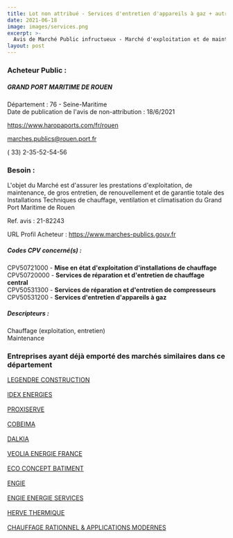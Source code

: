 ```yaml
---
title: Lot non attribué - Services d'entretien d'appareils à gaz + autres services
date: 2021-06-18
image: images/services.png
excerpt: >-
  Avis de Marché Public infructueux - Marché d'exploitation et de maintenance des installations de CVC du Grand Port Maritime de Rouen
layout: post
---
```


### Acheteur Public :
##### GRAND PORT MARITIME DE ROUEN
Département : 76 - Seine-Maritime<br/>
Date de publication de l'avis de non-attribution : 18/6/2021


https://www.haropaports.com/fr/rouen

marches.publics@rouen.port.fr

( 33) 2-35-52-54-56
### Besoin :

L'objet du Marché est d'assurer les prestations d'exploitation, de maintenance, de gros entretien, de renouvellement et de garantie totale des Installations Techniques de chauffage, ventilation et climatisation du Grand Port Maritime de Rouen

Ref. avis : 21-82243

URL Profil Acheteur : https://www.marches-publics.gouv.fr

##### Codes CPV concerné(s) :
CPV50721000 - **Mise en état d'exploitation d'installations de chauffage** <br/>
CPV50720000 - **Services de réparation et d'entretien de chauffage central** <br/>
CPV50531300 - **Services de réparation et d'entretien de compresseurs** <br/>
CPV50531200 - **Services d'entretien d'appareils à gaz** <br/>

##### Descripteurs :
Chauffage (exploitation, entretien) <br/>
Maintenance <br/>

### Entreprises ayant déjà emporté des marchés similaires dans ce département
<a href="/entreprise-545/siren-314209628">LEGENDRE CONSTRUCTION</a><br/><br/>
<a href="/entreprise-545/siren-315871640">IDEX ENERGIES</a><br/><br/>
<a href="/entreprise-548/siren-334873726">PROXISERVE</a><br/><br/>
<a href="/entreprise-549/siren-344947072">COBEIMA</a><br/><br/>
<a href="/entreprise-563/siren-456500537">DALKIA</a><br/><br/>
<a href="/entreprise-568/siren-508867124">VEOLIA ENERGIE FRANCE</a><br/><br/>
<a href="/entreprise-569/siren-511890550">ECO CONCEPT BATIMENT</a><br/><br/>
<a href="/entreprise-572/siren-542107651">ENGIE</a><br/><br/>
<a href="/entreprise-572/siren-552046955">ENGIE ENERGIE SERVICES</a><br/><br/>
<a href="/entreprise-573/siren-627220049">HERVE THERMIQUE</a><br/><br/>
<a href="/entreprise-575/siren-788212660">CHAUFFAGE RATIONNEL & APPLICATIONS MODERNES</a><br/><br/>

